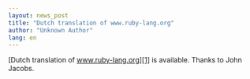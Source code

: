 ```yaml
---
layout: news_post
title: "Dutch translation of www.ruby-lang.org"
author: "Unknown Author"
lang: en
---
```


[Dutch translation of www.ruby-lang.org][1] is available. Thanks to John
Jacobs.



[1]: http://www.xs4all.nl/~jjacobs/index.html 
